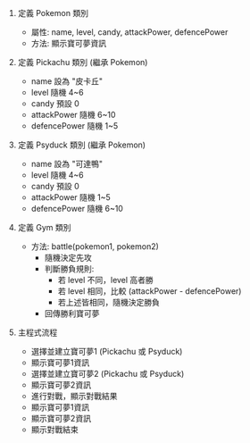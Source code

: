 1. 定義 Pokemon 類別
    - 屬性: name, level, candy, attackPower, defencePower
    - 方法: 顯示寶可夢資訊

2. 定義 Pickachu 類別 (繼承 Pokemon)
    - name 設為 "皮卡丘"
    - level 隨機 4~6
    - candy 預設 0
    - attackPower 隨機 6~10
    - defencePower 隨機 1~5

3. 定義 Psyduck 類別 (繼承 Pokemon)
    - name 設為 "可達鴨"
    - level 隨機 4~6
    - candy 預設 0
    - attackPower 隨機 1~5
    - defencePower 隨機 6~10

4. 定義 Gym 類別
    - 方法: battle(pokemon1, pokemon2)
        - 隨機決定先攻
        - 判斷勝負規則:
            - 若 level 不同，level 高者勝
            - 若 level 相同，比較 (attackPower - defencePower)
            - 若上述皆相同，隨機決定勝負
        - 回傳勝利寶可夢

5. 主程式流程
    - 選擇並建立寶可夢1 (Pickachu 或 Psyduck)
    - 顯示寶可夢1資訊
    - 選擇並建立寶可夢2 (Pickachu 或 Psyduck)
    - 顯示寶可夢2資訊
    - 進行對戰，顯示對戰結果
    - 顯示寶可夢1資訊
    - 顯示寶可夢2資訊
    - 顯示對戰結束
